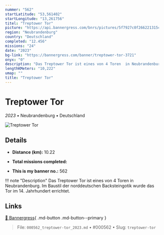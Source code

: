 ```yaml
---
nummer: "562"
startLatitude: "53,561402"
startLongitude: "13,261756"
titel: "Treptower Tor"
picture: "https://api.bannergress.com/bnrs/pictures/5f7927c0f266221315c11d67fd512db6"
region: "Neubrandenburg"
country: "Deutschland"
completed: "12.456"
missions: "24"
date: "2023"
bg-link: "https://bannergress.com/banner/treptower-tor-3721"
onyx: "0"
description: "Das Treptower Tor ist eines von 4 Toren  in Neubrandenburg. Im Baustil  der norddeutschen Backsteingotik wurde das Tor im 14. Jahrhundert errichtet."
lengthKMeters: "10,222"
umap: ""
title: "Treptower Tor"
---
```

# Treptower Tor

*2023* • Neubrandenburg • Deutschland

![Treptower Tor](https://api.bannergress.com/bnrs/pictures/5f7927c0f266221315c11d67fd512db6)

## Details
- **Distance (km):** 10.22

- **Total missions completed:** 
- **This is my banner no.:** 562


!!! note "Description"
    Das Treptower Tor ist eines von 4 Toren  in Neubrandenburg. Im Baustil  der norddeutschen Backsteingotik wurde das Tor im 14. Jahrhundert errichtet.



## Links
[🔗 Bannergress](https://bannergress.com/banner/treptower-tor-3721){ .md-button .md-button--primary }



> File: `000562_treptower-tor_2023.md` • #000562 • Slug: `treptower-tor`
